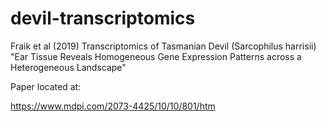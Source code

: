 # devil-transcriptomics
Fraik et al (2019) Transcriptomics of Tasmanian Devil (Sarcophilus harrisii) "Ear Tissue Reveals Homogeneous Gene Expression Patterns across a Heterogeneous Landscape"

Paper located at: 

https://www.mdpi.com/2073-4425/10/10/801/htm
